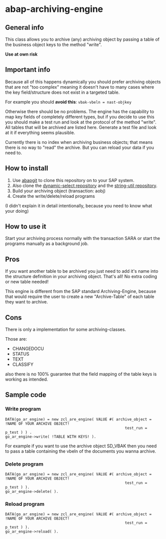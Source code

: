 # abap-archiving-engine


## General info

This class allows you to archive (any) archiving object by passing a table of the business object keys to the method "write".

**Use at own risk**

## Important info

Because all of this happens dynamically you should prefer archiving objects that are not "too complex" meaning it doesn't have to many cases where the key field/structure does not exist in a targeted table.

For example you should **avoid this**: `vbak-vbeln = nast-objkey`

Otherwise there should be no problems. The engine has the capability to map key fields of completely different types, but if you decide to use this you should make a test run and look at the protocol of the
method "write". All tables that will be archived are listed here. Generate a test file and look at it if everything seems plausible.

Currently there is no index when archiving business objects; that means there is no way to "read" the archive. But you can reload your data if you need to.

## How to install

1. Use [abapgit](https://docs.abapgit.org/) to clone this repository on to your SAP system.
2. Also clone the [dynamic-select repository](https://github.com/00500500/abap-dynamic-select) and the [string-util repository](https://github.com/00500500/abap-string-util).
3. Build your archiving object (transaction: aobj)
4. Create the write/delete/reload programs

(I didn't explain it in detail intentionally, because you need to know what your doing)

## How to use it

Start your archiving process normally with the transaction SARA or start the programs manually as a background job.

## Pros

If you want another table to be archived you just need to add it's name into the structure definition in your archiving object. That's all! No extra coding or new table needed!

This engine is different from the SAP standard Archiving-Engine, because that would require the user to create a new "Archive-Table" of each table they want to archive.

## Cons

There is only a implementation for some archiving-classes.

Those are:
* CHANGEDOCU
* STATUS
* TEXT
* CLASSIFY

also there is no 100% guarantee that the field mapping of the table keys is working as intended.

## Sample code

### Write program

```
DATA(go_ar_engine) = new zcl_are_engine( VALUE #( archive_object = !NAME OF YOUR ARCHIVE OBJECT!
                                                      test_run = p_test ) ) .
go_ar_engine->write( !TABLE WITH KEYS! ).
```

For example if you want to use the archive object SD_VBAK then you need to pass a table containing the vbeln of the documents you wanna archive.

### Delete program

```
DATA(go_ar_engine) = new zcl_are_engine( VALUE #( archive_object = !NAME OF YOUR ARCHIVE OBJECT!
                                                      test_run = p_test ) ).
go_ar_engine->delete( ).
```

### Reload program

```
DATA(go_ar_engine) = new zcl_are_engine( VALUE #( archive_object = !NAME OF YOUR ARCHIVE OBJECT!
                                                      test_run = p_test ) ).
go_ar_engine->reload( ).
```

